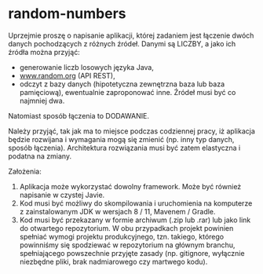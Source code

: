 # random-numbers

Uprzejmie proszę o napisanie aplikacji, której zadaniem jest łączenie dwóch danych pochodzących z różnych źródeł. Danymi są LICZBY, a jako ich źródła można przyjąć:

- generowanie liczb losowych języka Java,
- www.random.org (API REST),
- odczyt z bazy danych (hipotetyczna zewnętrzna baza lub baza pamięciową),
ewentualnie zaproponować inne. Źródeł musi być co najmniej dwa.

Natomiast sposób łączenia to DODAWANIE.

Należy przyjąć, tak jak ma to miejsce podczas codziennej pracy, iż aplikacja będzie rozwijana i wymagania mogą się zmienić (np. inny typ danych, sposób łączenia). Architektura rozwiązania musi być zatem elastyczna i podatna na zmiany.

Założenia:
1) Aplikacja może wykorzystać dowolny framework. Może być również napisanie w czystej Javie.
2) Kod musi być możliwy do skompilowania i uruchomienia na komputerze z zainstalowanym JDK w wersjach 8 / 11, Mavenem / Gradle.
3) Kod musi być przekazany w formie archiwum (.zip lub .rar) lub jako link do otwartego repozytorium. W obu przypadkach projekt powinien spełniać wymogi projektu produkcyjnego, tzn. takiego, którego powinniśmy się spodziewać w repozytorium na głównym branchu, spełniającego powszechnie przyjęte zasady (np. gitignore, wyłącznie niezbędne pliki, brak nadmiarowego czy martwego kodu).
